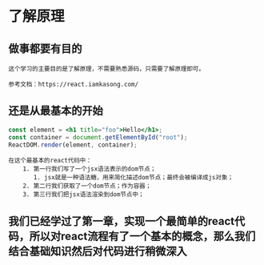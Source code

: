 # 了解原理

## 做事都要有目的

    这个学习的主要目的是了解原理，不需要熟悉源码，只需要了解原理即可。

    参考文档：https://react.iamkasong.com/

## 还是从最基本的开始

```jsx
const element = <h1 title="foo">Hello</h1>;
const container = document.getElementById("root");
ReactDOM.render(element, container);
```

    在这个最基本的react代码中：
        1. 第一行我们写了一个jsx语法表示的dom节点；
           1. jsx就是一种语法糖，用来简化描述dom节点；最终会被编译成js对象；
        2. 第二行我们获取了一个dom节点；作为容器；
        3. 第三行我们把jsx语法渲染到dom节点中；

## 我们已经学过了第一章，实现一个最简单的react代码，所以对react流程有了一个基本的概念，那么我们结合基础知识然后对代码进行稍微深入
